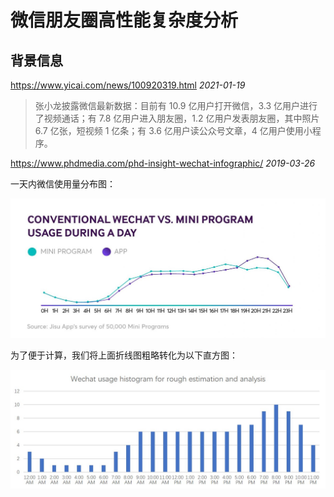 # 微信朋友圈高性能复杂度分析



## 背景信息

https://www.yicai.com/news/100920319.html *2021-01-19*

> 张小龙披露微信最新数据：目前有 10.9 亿用户打开微信，3.3 亿用户进行了视频通话；有 7.8 亿用户进入朋友圈，1.2 亿用户发表朋友圈，其中照片 6.7 亿张，短视频 1 亿条；有 3.6 亿用户读公众号文章，4 亿用户使用小程序。

https://www.phdmedia.com/phd-insight-wechat-infographic/ *2019-03-26*

一天内微信使用量分布图：

![](https://github.com/yifeisg/thinking-in-architecture/blob/main/week02/wechat_usage_during_a_day.jpg)

为了便于计算，我们将上面折线图粗略转化为以下直方图：

![](https://github.com/yifeisg/thinking-in-architecture/blob/main/week02/wechat_usage_histogram.jpg)